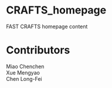 # CRAFTS_homepage
FAST CRAFTS homepage content

# Contributors
Miao Chenchen </br>
Xue Mengyao </br>
Chen Long-Fei </br>

